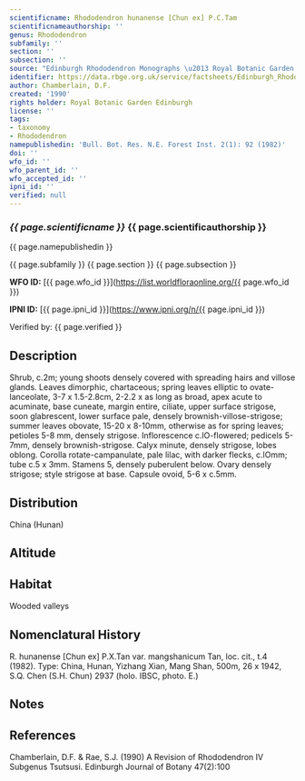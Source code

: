 ```yaml
---
scientificname: Rhododendron hunanense [Chun ex] P.C.Tam
scientificnameauthorship: ''
genus: Rhododendron
subfamily: ''
section: ''
subsection: ''
source: "Edinburgh Rhododendron Monographs \u2013 Royal Botanic Garden Edinburgh"
identifier: https://data.rbge.org.uk/service/factsheets/Edinburgh_Rhododendron_Monographs.xhtml
author: Chamberlain, D.F.
created: '1990'
rights holder: Royal Botanic Garden Edinburgh
license: ''
tags:
- taxonomy
- Rhododendron
namepublishedin: 'Bull. Bot. Res. N.E. Forest Inst. 2(1): 92 (1982)'
doi: ''
wfo_id: ''
wfo_parent_id: ''
wfo_accepted_id: ''
ipni_id: ''
verified: null
---
```

### _{{ page.scientificname }}_ {{ page.scientificauthorship }}
 {{ page.namepublishedin }}

{{ page.subfamily }} {{ page.section }} {{ page.subsection }}

**WFO ID:** [{{ page.wfo_id }}](https://list.worldfloraonline.org/{{ page.wfo_id }})

**IPNI ID:** [{{ page.ipni_id }}](https://www.ipni.org/n/{{ page.ipni_id }})

Verified by: {{ page.verified }}



## Description
Shrub, c.2m; young shoots densely covered with spreading hairs and villose glands. Leaves dimorphic, chartaceous; spring leaves elliptic to ovate-lanceolate, 3-7 x 1.5-2.8cm, 2-2.2 x as long as broad, apex acute to acuminate, base cuneate, margin entire, ciliate, upper surface strigose, soon glabrescent, lower surface pale, densely brownish-villose-strigose; summer leaves obovate, 15-20 x 8-10mm, otherwise as for spring leaves; petioles 5-8 mm, densely strigose. Inflorescence c.lO-flowered; pedicels 5-7mm, densely brownish-strigose. Calyx minute, densely strigose, lobes oblong. Corolla rotate-campanulate, pale lilac, with darker flecks, c.lOmm; tube c.5 x 3mm. Stamens 5, densely puberulent below. Ovary densely strigose; style strigose at base. Capsule ovoid, 5-6 x c.5mm.

## Distribution
China (Hunan)

## Altitude


## Habitat
Wooded valleys

## Nomenclatural History
R. hunanense [Chun ex] P.X.Tan var. mangshanicum Tan, loc. cit., t.4 (1982). Type: China, Hunan, Yizhang Xian, Mang Shan, 500m, 26 x 1942, S.Q. Chen (S.H. Chun) 2937 (holo. IBSC, photo. E.)
                       
## Notes


## References

Chamberlain, D.F. & Rae, S.J. (1990) A Revision of Rhododendron IV Subgenus Tsutsusi. Edinburgh Journal of Botany 47(2):100
